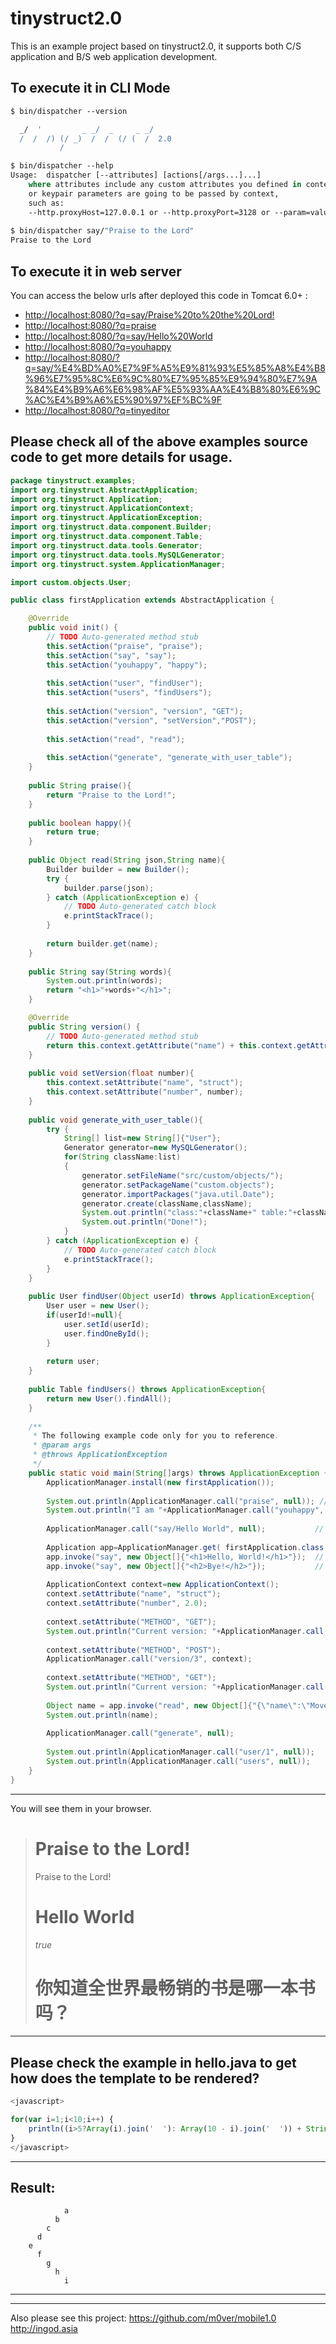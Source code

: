 tinystruct2.0
=========
This is an example project based on tinystruct2.0, it supports both C/S application and B/S web application development. 

To execute it in CLI Mode
---
```tcsh
$ bin/dispatcher --version

  _/  '         _ _/  _     _ _/
  /  /  /) (/ _)  /  /  (/ (  /  2.0
           /
```
```tcsh
$ bin/dispatcher --help
Usage:	dispatcher [--attributes] [actions[/args...]...]
	where attributes include any custom attributes you defined in context 
	or keypair parameters are going to be passed by context,
 	such as: 
	--http.proxyHost=127.0.0.1 or --http.proxyPort=3128 or --param=value
	
$ bin/dispatcher say/"Praise to the Lord"
Praise to the Lord
```

To execute it in web server
---
You can access the below urls after deployed this code in Tomcat 6.0+ :

* <a href="http://localhost:8080/?q=say/Praise%20to%20the%20Lord!">http://localhost:8080/?q=say/Praise%20to%20the%20Lord! </a><br />
* <a href="http://localhost:8080/?q=praise">http://localhost:8080/?q=praise </a><br />
* <a href="http://localhost:8080/?q=say/Hello%20World">http://localhost:8080/?q=say/Hello%20World </a><br />
* <a href="http://localhost:8080/?q=youhappy">http://localhost:8080/?q=youhappy</a><br />
* <a href="http://localhost:8080/?q=say/%E4%BD%A0%E7%9F%A5%E9%81%93%E5%85%A8%E4%B8%96%E7%95%8C%E6%9C%80%E7%95%85%E9%94%80%E7%9A%84%E4%B9%A6%E6%98%AF%E5%93%AA%E4%B8%80%E6%9C%AC%E4%B9%A6%E5%90%97%EF%BC%9F">http://localhost:8080/?q=say/%E4%BD%A0%E7%9F%A5%E9%81%93%E5%85%A8%E4%B8%96%E7%95%8C%E6%9C%80%E7%95%85%E9%94%80%E7%9A%84%E4%B9%A6%E6%98%AF%E5%93%AA%E4%B8%80%E6%9C%AC%E4%B9%A6%E5%90%97%EF%BC%9F</a>
* <a href="http://localhost:8080/?q=tinyeditor">http://localhost:8080/?q=tinyeditor</a><br />

Please check all of the above examples source code to get more details for usage.
-
```java
package tinystruct.examples;
import org.tinystruct.AbstractApplication;
import org.tinystruct.Application;
import org.tinystruct.ApplicationContext;
import org.tinystruct.ApplicationException;
import org.tinystruct.data.component.Builder;
import org.tinystruct.data.component.Table;
import org.tinystruct.data.tools.Generator;
import org.tinystruct.data.tools.MySQLGenerator;
import org.tinystruct.system.ApplicationManager;

import custom.objects.User;

public class firstApplication extends AbstractApplication {

	@Override
	public void init() {
		// TODO Auto-generated method stub
		this.setAction("praise", "praise");
		this.setAction("say", "say");
		this.setAction("youhappy", "happy");
		
		this.setAction("user", "findUser");
		this.setAction("users", "findUsers");
		
		this.setAction("version", "version", "GET");
		this.setAction("version", "setVersion","POST");
		
		this.setAction("read", "read");
		
		this.setAction("generate", "generate_with_user_table");
	}
	
	public String praise(){
		return "Praise to the Lord!";
	}
	
	public boolean happy(){
		return true;
	}
	
	public Object read(String json,String name){
		Builder builder = new Builder();
		try {
			builder.parse(json);
		} catch (ApplicationException e) {
			// TODO Auto-generated catch block
			e.printStackTrace();
		}
		
		return builder.get(name);
	}
	
	public String say(String words){
		System.out.println(words);
		return "<h1>"+words+"</h1>";
	}

	@Override
	public String version() {
		// TODO Auto-generated method stub
		return this.context.getAttribute("name") + this.context.getAttribute("number").toString();
	}
	
	public void setVersion(float number){
		this.context.setAttribute("name", "struct");
		this.context.setAttribute("number", number);
	}
	
	public void generate_with_user_table(){
		try {
			String[] list=new String[]{"User"};
			Generator generator=new MySQLGenerator();
			for(String className:list)
			{
				generator.setFileName("src/custom/objects/");
				generator.setPackageName("custom.objects");
				generator.importPackages("java.util.Date");
				generator.create(className,className);
				System.out.println("class:"+className+" table:"+className);
				System.out.println("Done!");
			}
		} catch (ApplicationException e) {
			// TODO Auto-generated catch block
			e.printStackTrace();
		}
	}
	
	public User findUser(Object userId) throws ApplicationException{
		User user = new User();
		if(userId!=null){
			user.setId(userId);
			user.findOneById();
		}
		
		return user;
	}
	
	public Table findUsers() throws ApplicationException{
		return new User().findAll();
	}
	
	/**
	 * The following example code only for you to reference. 
	 * @param args
	 * @throws ApplicationException
	 */
	public static void main(String[]args) throws ApplicationException {
		ApplicationManager.install(new firstApplication());
		
		System.out.println(ApplicationManager.call("praise", null)); // Praise to the Lord!
		System.out.println("I am "+ApplicationManager.call("youhappy", null)+"ly happy"); // I am truely happy
		
		ApplicationManager.call("say/Hello World", null); 			// Hello World
		
		Application app=ApplicationManager.get( firstApplication.class.getName()); 
		app.invoke("say", new Object[]{"<h1>Hello, World!</h1>"});	// <h1>Hello, World!</h1>
		app.invoke("say", new Object[]{"<h2>Bye!</h2>"});			// <h2>Bye!</h2>
		
		ApplicationContext context=new ApplicationContext();
		context.setAttribute("name", "struct");
		context.setAttribute("number", 2.0);
		
		context.setAttribute("METHOD", "GET");
		System.out.println("Current version: "+ApplicationManager.call("version", context)); // Current version: struct2.0
		
		context.setAttribute("METHOD", "POST");
		ApplicationManager.call("version/3", context);
		
		context.setAttribute("METHOD", "GET");
		System.out.println("Current version: "+ApplicationManager.call("version", context)); // Current version: struct3.0
	
		Object name = app.invoke("read", new Object[]{"{\"name\":\"Mover\",\"age\":30}","name"});
		System.out.println(name);
		
		ApplicationManager.call("generate", null);
		
		System.out.println(ApplicationManager.call("user/1", null)); 	// http://localhost:8080/user/1
		System.out.println(ApplicationManager.call("users", null));		// http://localhost:8080/users
	}
}
```
-------------------------

You will see them in your browser.

<blockquote>
<h1>Praise to the Lord!</h1>
Praise to the Lord! 
<h1>Hello World</h1>
<i>true</i>
<h1>你知道全世界最畅销的书是哪一本书吗？</h1>
</blockquote>

-------------------------

Please check the example in hello.java to get how does the template to be rendered?
------------------
```javascript
<javascript>

for(var i=1;i<10;i++) {
	println((i>5?Array(i).join('  '): Array(10 - i).join('  ')) + String.fromCharCode(96+i));
}
</javascript>
```
------------------
Result:
------------------
                a
              b
            c
          d
        e
          f
            g
              h
                i
------------------

---

Also please see this project: 
https://github.com/m0ver/mobile1.0
http://ingod.asia

